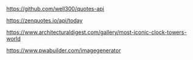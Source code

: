 https://github.com/well300/quotes-api

https://zenquotes.io/api/today


https://www.architecturaldigest.com/gallery/most-iconic-clock-towers-world

https://www.pwabuilder.com/imagegenerator